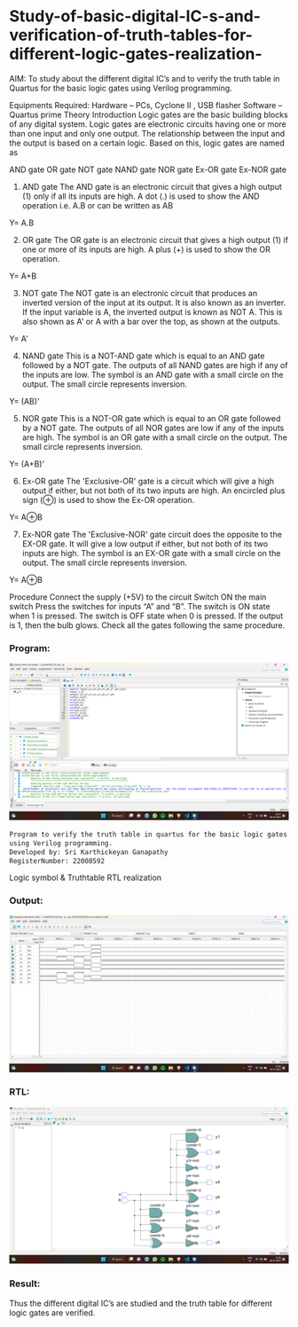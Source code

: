# Study-of-basic-digital-IC-s-and-verification-of-truth-tables-for-different-logic-gates-realization-
 AIM:
To study about the different digital IC’s and to verify the truth table in Quartus for the basic logic gates using Verilog programming.

Equipments Required:
Hardware – PCs, Cyclone II , USB flasher
Software – Quartus prime
Theory
Introduction
Logic gates are the basic building blocks of any digital system. Logic gates are electronic circuits having one or more than one input and only one output. The relationship between the input and the output is based on a certain logic. Based on this, logic gates are named as

AND gate
OR gate
NOT gate
NAND gate
NOR gate
Ex-OR gate
Ex-NOR gate

1) AND gate
The AND gate is an electronic circuit that gives a high output (1) only if all its inputs are high. A dot (.) is used to show the AND operation i.e. A.B or can be written as AB

Y= A.B

2) OR gate
The OR gate is an electronic circuit that gives a high output (1) if one or more of its inputs are high. A plus (+) is used to show the OR operation.

Y= A+B

3) NOT gate
The NOT gate is an electronic circuit that produces an inverted version of the input at its output. It is also known as an inverter. If the input variable is A, the inverted output is known as NOT A. This is also shown as A' or A with a bar over the top, as shown at the outputs.

Y= A'

4) NAND gate
This is a NOT-AND gate which is equal to an AND gate followed by a NOT gate. The outputs of all NAND gates are high if any of the inputs are low. The symbol is an AND gate with a small circle on the output. The small circle represents inversion.

Y= (AB)’

5) NOR gate
This is a NOT-OR gate which is equal to an OR gate followed by a NOT gate. The outputs of all NOR gates are low if any of the inputs are high. The symbol is an OR gate with a small circle on the output. The small circle represents inversion.

Y= (A+B)’

6) Ex-OR gate
The 'Exclusive-OR' gate is a circuit which will give a high output if either, but not both of its two inputs are high. An encircled plus sign (⊕) is used to show the Ex-OR operation.

Y= A⊕B

7) Ex-NOR gate
The 'Exclusive-NOR' gate circuit does the opposite to the EX-OR gate. It will give a low output if either, but not both of its two inputs are high. The symbol is an EX-OR gate with a small circle on the output. The small circle represents inversion.

Y= A⊕B

Procedure
Connect the supply (+5V) to the circuit
Switch ON the main switch
Press the switches for inputs “A” and “B”. The switch is ON state when 1 is pressed. The switch is OFF state when 0 is pressed.
If the output is 1, then the bulb glows.
Check all the gates following the same procedure.
### Program:
![PROGRAM](./pr.png)
```
Program to verify the truth table in quartus for the basic logic gates using Verilog programming.
Developed by: Sri Karthickeyan Ganapathy
RegisterNumber: 22008592 
```
Logic symbol & Truthtable
RTL realization

### Output:
![OUTPUT](./td.png)

### RTL:
![RTL](./rtl.png)

### Result:
Thus the different digital IC’s are studied and the truth table for different logic gates are verified.